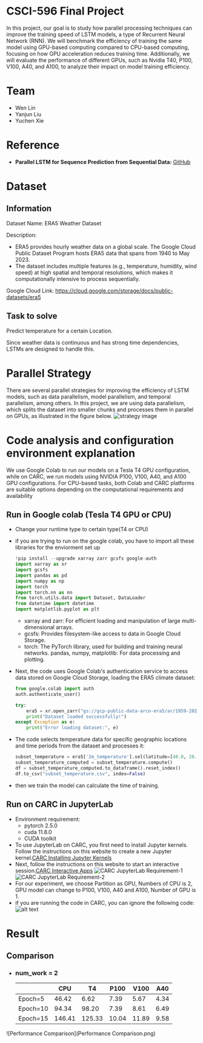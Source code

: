 # CSCI-596 Final Project
In this project, our goal is to study how parallel processing techniques can improve the training speed of LSTM models, a type of Recurrent Neural Network (RNN). We will benchmark the efficiency of training the same model using GPU-based computing compared to CPU-based computing, focusing on how GPU acceleration reduces training time. Additionally, we will evaluate the performance of different GPUs, such as Nvidia T40, P100, V100, A40, and A100, to analyze their impact on model training efficiency.

# Team
* Wen Lin
* Yanjun Liu
* Yuchen Xie
  
# Reference

- **Parallel LSTM for Sequence Prediction from Sequential Data:** [GitHub](https://github.com/baobuiquang/ParallelLSTM/tree/main)
  
# Dataset
## Information
Dataset Name: ERA5 Weather Dataset

Description:
* ERA5 provides hourly weather data on a global scale. The Google Cloud Public Dataset Program hosts ERA5 data that spans from 1940 to May 2023.
* The dataset includes multiple features (e.g., temperature, humidity, wind speed) at high spatial and temporal resolutions, which makes it computationally intensive to process sequentially.

Google Cloud Link: https://cloud.google.com/storage/docs/public-datasets/era5
## Task to solve
Predict temperature for a certain Location.

Since weather data is continuous and has strong time dependencies, LSTMs are designed to handle this. 

# Parallel Strategy
There are several parallel strategies for improving the efficiency of LSTM models, such as data parallelism, model parallelism, and temporal parallelism, among others. In this project, we are using data parallelism, which splits the dataset into smaller chunks and processes them in parallel on GPUs, as illustrated in the figure below.
![strategy image](strategy.png)



# Code analysis and configuration environment explanation
We use Google Colab to run our models on a Tesla T4 GPU configuration, while on CARC, we run models using NVIDIA P100, V100, A40, and A100 GPU configurations. For CPU-based tasks, both Colab and CARC platforms are suitable options depending on the computational requirements and availability

## Run in Google colab (Tesla T4 GPU or CPU)
- Change your runtime type to certain type(T4 or CPU)
- if you are trying to run on the google colab, you have to import all these libraries for the enviorment set up
    ```python
    !pip install --upgrade xarray zarr gcsfs google-auth
    import xarray as xr
    import gcsfs
    import pandas as pd
    import numpy as np
    import torch
    import torch.nn as nn
    from torch.utils.data import Dataset, DataLoader
    from datetime import datetime
    import matplotlib.pyplot as plt
    ```
  - xarray and zarr: For efficient loading and manipulation of large multi-dimensional arrays.
  - gcsfs: Provides filesystem-like access to data in Google Cloud Storage.
  - torch: The PyTorch library, used for building and training neural networks.
  pandas, numpy, matplotlib: For data processing and plotting.

- Next, the code uses Google Colab's authentication service to access data stored on Google Cloud Storage, loading the ERA5 climate dataset:
    ```python
    from google.colab import auth
    auth.authenticate_user()

    try:
        era5 = xr.open_zarr("gs://gcp-public-data-arco-era5/ar/1959-2022-full_37-1h-0p25deg-chunk-1.zarr-v2", chunks={'time': 48}, consolidated=True)
        print("Dataset loaded successfully!")
    except Exception as e:
        print("Error loading dataset:", e)
    ```
- The code selects temperature data for specific geographic locations and time periods from the dataset and processes it:
    ```python
    subset_temperature = era5['2m_temperature'].sel(latitude=[40.0, 20.0], longitude=280.0, time=slice("2020-01-01", "2021-06-30"))
    subset_temperature_computed = subset_temperature.compute()
    df = subset_temperature_computed.to_dataframe().reset_index()
    df.to_csv("subset_temperature.csv", index=False)
    ```
- then we train the model can calculate the time of training.

## Run on CARC in JupyterLab
- Environment requirement:
  - pytorch 2.5.0
  - cuda 11.8.0
  - CUDA toolkit
- To use JupyterLab on CARC, you first need to install Jupyter kernels. Follow the instructions on this website to create a new Jupyter kernel.[CARC Installing Jupyter Kernels](https://www.carc.usc.edu/user-guides/hpc-systems/software/jupyter-kernels.html)
- Next, follow the instructions on this website to start an interactive session.[CARC Interactive Apps](https://www.carc.usc.edu/user-guides/carc-ondemand/interactive-apps.html)
![CARC JupyterLab Requirement-1](CARC-JupyterLab-requirement-1.png)
![CARC JupyterLab Requirement-2](CARC-JupyterLab-requirment-2.png)
- For our experiment, we choose Partition as GPU, Numbers of CPU is 2, GPU model can change to P100, V100, A40 and A100, Number of GPU is 1.
- if you are running the code in CARC, you can ignore the following code:
![alt text](carc_ignore_code.png)

# Result
## Comparison
- ### num_work = 2
  |  | CPU | T4 | P100 | V100 | A40 |
  |-------|-------|-------|-------|-------|-------|
  | Epoch=5 | 46.42 | 6.62 | 7.39 | 5.67 | 4.34 | 
  | Epoch=10 | 94.34 | 98.20 | 7.39 | 8.61 | 6.49 | 
  | Epoch=15 | 146.41 | 125.33 | 10.04 | 11.89 | 9.58 | 


![Performance Comparison](Performance Comparison.png)

